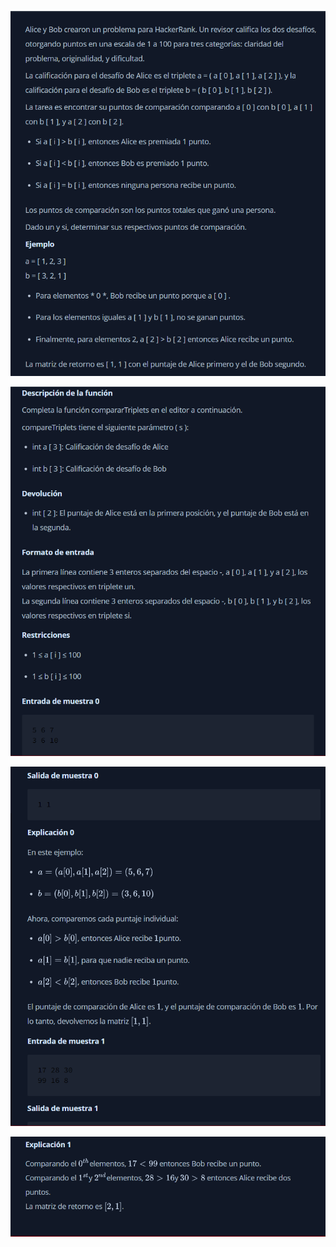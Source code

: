 <p align="center">
  <img src="assets/1.png" alt="img"/>
</p>
<p align="center">
  <img src="assets/2.png" alt="img"/>
</p>
<p align="center">
  <img src="assets/3.png" alt="img"/>
</p>
<p align="center">
  <img src="assets/4.png" alt="img"/>
</p>